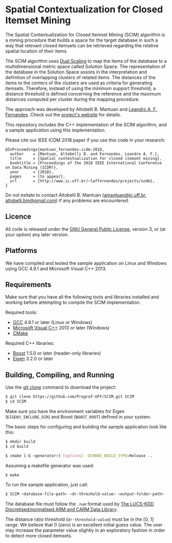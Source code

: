 # Spatial Contextualization for Closed Itemset Mining
The Spatial Contextualization for Closed Itemset Mining (SCIM) algorithm is a mining procedure that builds a space for the target database in such a way that relevant closed itemsets can be retrieved regarding the relative spatial location of their items.

The SCIM algorithm uses [Dual Scaling](https://www.taylorfrancis.com/books/9781317781943) to map the items of the database to a multidimensional metric space called Solution Space. The representation of the database in the Solution Space assists in the interpretation and definition of overlapping clusters of related items. The distances of the items to the centers of the clusters are used as criteria for generating itemsets. Therefore, instead of using the minimum support threshold, a distance threshold is defined concerning the reference and the maximum distances computed per cluster during the mapping procedure.

The approach was developed by Altobelli B. Mantuan and [Leandro A. F. Fernandes](http://www.ic.uff.br/~laffernandes). Check out the [project's website](http://www.ic.uff.br/~laffernandes/projects/sodm) for details.

This repository includes the C++ implementation of the SCIM algorithm, and a sample application using this implementation.

Please cite our IEEE ICDM 2018 paper if you use this code in your research:
```
@InProceedings{mantuan_fernandes-icdm-2018,
  author    = {Mantuan, Altobelli B. and Fernandes, Leandro A. F.},
  title     = {Spatial contextualization for closed itemset mining},
  booktitle = {Proceedings of the 2018 IEEE International Conference on Data Mining (ICDM)},
  year      = {2018},
  pages     = {to appear},
  url       = {http://www.ic.uff.br/~laffernandes/projects/sodm},
}
```

Do not exitate to contact Altobelli B. Mantuan ([amantuan@ic.uff.br](mailto:amantuan@ic.uff.br), [altobelli.bm@gmail.com](mailto:altobelli.bm@gmail.com)) if any problems are encountered.


## Licence
All code is released under the [GNU General Public License](https://www.gnu.org/licenses/), version 3, or (at your option) any later version.


## Platforms
We have compiled and tested the sample application on Linux and Windows using GCC 4.9.1 and Microsoft Visual C++ 2013.


## Requirements
Make sure that you have all the following tools and libraries installed and working before attempting to compile the SCIM implementation.

Required tools:
- [GCC](https://pt.wikipedia.org/wiki/GNU_Compiler_Collection) 4.9.1 or later (Linux or Windows)
- [Microsoft Visual C++](https://en.wikipedia.org/wiki/Microsoft_Visual_C%2B%2B) 2013 or later (Windows)
- [CMake](https://cmake.org)

Required C++ libraries:
- [Boost](https://www.boost.org) 1.5.0 or later (header-only libraries)
- [Eigen](https://eigen.tuxfamily.org) 3.2.0 or later


## Building, Compiling, and Running
Use the [git clone](https://git-scm.com/docs/git-clone) command to download the project:
```bash
$ git clone https://github.com/Prograf-UFF/SCIM.git SCIM
$ cd SCIM
```

Make sure you have the environment variables for Eigen (``EIGEN3_INCLUDE_DIR``) and Boost (``BOOST_ROOT``) defined in your system.

The basic steps for configuring and building the sample application look like this:
```bash
$ mkdir build
$ cd build

$ cmake [-G <generator>] [options] -DCMAKE_BUILD_TYPE=Release ..
```

Assuming a makefile generator was used:
```bash
$ make
```

To run the sample application, just call:
```bash
$ SCIM <database-file-path> <dr-threshold-value> <output-folder-path>
```

The database file must follow the ``.num`` format used by [The LUCS-KDD Discretised/normalised ARM and CARM Data Library](http://www.csc.liv.ac.uk/~frans/KDD/Software/LUCS_KDD_DN).

The distance ratio threshold (``dr-threshold-value``) must be in the \[0, 1\] range. We believe that 0 (zero) is an excellent initial guess value. The user may increase the parameter value slightly in an exploratory fashion in order to detect more closed itemsets.
